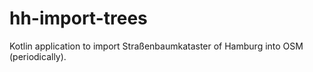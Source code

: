 # hh-import-trees

Kotlin application to import Straßenbaumkataster of Hamburg into OSM (periodically).
